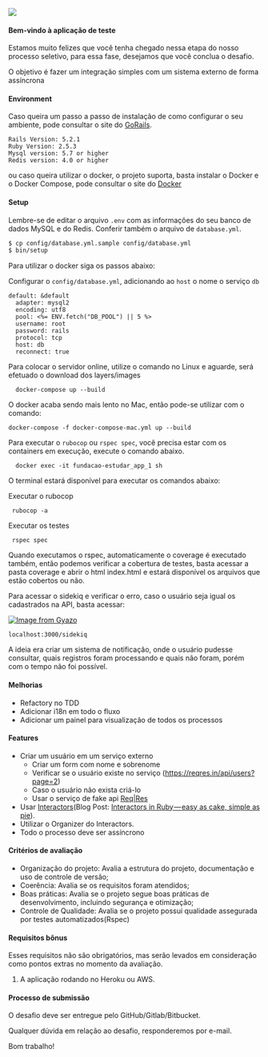 ![](https://www.estudar.org.br/wp-content/themes/fundacao-estudar-2/images/logo-header.png)

#### Bem-vindo à aplicação de teste

Estamos muito felizes que você tenha chegado nessa etapa do nosso processo seletivo, para essa fase, desejamos que você conclua o desafio.

O objetivo é fazer um integração simples com um sistema externo de forma assíncrona

#### Environment

Caso queira um passo a passo de instalação de como configurar o seu ambiente, pode consultar o site do [GoRails](https://gorails.com/setup/ubuntu/18.10).

```
Rails Version: 5.2.1
Ruby Version: 2.5.3
Mysql version: 5.7 or higher
Redis version: 4.0 or higher
```

ou caso queira utilizar o docker, o projeto suporta, basta instalar o Docker e o Docker Compose, pode consultar o site do [Docker](https://docs.docker.com/compose/install/)

#### Setup

Lembre-se de editar o arquivo `.env` com as informações do seu banco de dados MySQL e do Redis. Conferir também o arquivo de `database.yml`.

```sh
$ cp config/database.yml.sample config/database.yml
$ bin/setup
```

Para utilizar o docker siga os passos abaixo:

Configurar o `config/database.yml`, adicionando ao `host` o nome o serviço `db`
```
default: &default
  adapter: mysql2
  encoding: utf8
  pool: <%= ENV.fetch("DB_POOL") || 5 %>
  username: root
  password: rails
  protocol: tcp
  host: db
  reconnect: true
```

Para colocar o servidor online, utilize o comando no Linux e aguarde, será efetuado o download dos layers/images

```
  docker-compose up --build
```

O docker acaba sendo mais lento no Mac, então pode-se utilizar com o comando:

```
docker-compose -f docker-compose-mac.yml up --build
```

Para executar o `rubocop` ou `rspec spec`, você precisa estar com os containers em execução, execute o comando abaixo.

```
  docker exec -it fundacao-estudar_app_1 sh
```
O terminal estará disponível para executar os comandos abaixo:

Executar o rubocop

```
 rubocop -a
```

Executar os testes

```
 rspec spec
```
Quando executamos o rspec, automaticamente o coverage é executado também, então podemos verificar a cobertura de testes, basta acessar a pasta coverage e abrir o html index.html e estará disponível os arquivos que estão cobertos ou não.

Para acessar o sidekiq e verificar o erro, caso o usuário seja igual os cadastrados na API, basta acessar:


[![Image from Gyazo](https://i.gyazo.com/c1774573f42d1851905d8bd6ca8b319e.gif)](https://gyazo.com/c1774573f42d1851905d8bd6ca8b319e)


```
localhost:3000/sidekiq
```

A ideia era criar um sistema de notificação, onde o usuário pudesse consultar, quais registros foram processando e quais não foram, porém com o tempo não foi possível.

#### Melhorias
 - Refactory no TDD
 - Adicionar i18n em todo o fluxo
 - Adicionar um painel para visualização de todos os processos

#### Features
- Criar um usuário em um serviço externo
    - Criar um form com nome e sobrenome
    - Verificar se o usuário existe no serviço (https://reqres.in/api/users?page=2)
    - Caso o usuário não exista criá-lo
    - Usar o serviço de fake api [Req|Res](https://reqres.in/)
- Usar [Interactors](https://github.com/collectiveidea/interactor)(Blog Post: [Interactors in Ruby — easy as cake, simple as pie](https://goiabada.blog/interactors-in-ruby-easy-as-cake-simple-as-pie-33f66de2eb78)).
- Utilizar o Organizer do Interactors.
- Todo o processo deve ser assíncrono

#### Critérios de avaliação

- Organização do projeto: Avalia a estrutura do projeto, documentação e uso de controle de versão;
- Coerência: Avalia se os requisitos foram atendidos;
- Boas práticas: Avalia se o projeto segue boas práticas de desenvolvimento, incluindo segurança e otimização;
- Controle de Qualidade: Avalia se o projeto possui qualidade assegurada por testes automatizados(Rspec)

#### Requisitos bônus

Esses requisitos não são obrigatórios, mas serão levados em consideração como pontos extras no momento da avaliação.

1. A aplicação rodando no Heroku ou AWS.

#### Processo de submissão

O desafio deve ser entregue pelo GitHub/Gitlab/Bitbucket.

Qualquer dúvida em relação ao desafio, responderemos por e-mail.

Bom trabalho!
